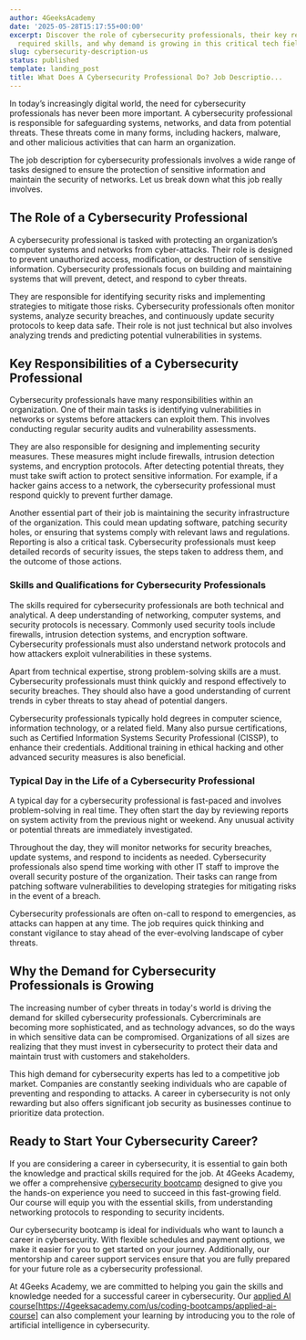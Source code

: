 ```yaml
---
author: 4GeeksAcademy
date: '2025-05-28T15:17:55+00:00'
excerpt: Discover the role of cybersecurity professionals, their key responsibilities,
  required skills, and why demand is growing in this critical tech field.
slug: cybersecurity-description-us
status: published
template: landing_post
title: What Does A Cybersecurity Professional Do? Job Descriptio...
---
```

In today’s increasingly digital world, the need for cybersecurity professionals has never been more important. A cybersecurity professional is responsible for safeguarding systems, networks, and data from potential threats. These threats come in many forms, including hackers, malware, and other malicious activities that can harm an organization.

The job description for cybersecurity professionals involves a wide range of tasks designed to ensure the protection of sensitive information and maintain the security of networks. Let us break down what this job really involves.

## The Role of a Cybersecurity Professional

A cybersecurity professional is tasked with protecting an organization’s computer systems and networks from cyber-attacks. Their role is designed to prevent unauthorized access, modification, or destruction of sensitive information. Cybersecurity professionals focus on building and maintaining systems that will prevent, detect, and respond to cyber threats.

They are responsible for identifying security risks and implementing strategies to mitigate those risks. Cybersecurity professionals often monitor systems, analyze security breaches, and continuously update security protocols to keep data safe. Their role is not just technical but also involves analyzing trends and predicting potential vulnerabilities in systems.

## Key Responsibilities of a Cybersecurity Professional

Cybersecurity professionals have many responsibilities within an organization. One of their main tasks is identifying vulnerabilities in networks or systems before attackers can exploit them. This involves conducting regular security audits and vulnerability assessments.

They are also responsible for designing and implementing security measures. These measures might include firewalls, intrusion detection systems, and encryption protocols. After detecting potential threats, they must take swift action to protect sensitive information. For example, if a hacker gains access to a network, the cybersecurity professional must respond quickly to prevent further damage.

Another essential part of their job is maintaining the security infrastructure of the organization. This could mean updating software, patching security holes, or ensuring that systems comply with relevant laws and regulations. Reporting is also a critical task. Cybersecurity professionals must keep detailed records of security issues, the steps taken to address them, and the outcome of those actions.

### Skills and Qualifications for Cybersecurity Professionals

The skills required for cybersecurity professionals are both technical and analytical. A deep understanding of networking, computer systems, and security protocols is necessary. Commonly used security tools include firewalls, intrusion detection systems, and encryption software. Cybersecurity professionals must also understand network protocols and how attackers exploit vulnerabilities in these systems.

Apart from technical expertise, strong problem-solving skills are a must. Cybersecurity professionals must think quickly and respond effectively to security breaches. They should also have a good understanding of current trends in cyber threats to stay ahead of potential dangers.

Cybersecurity professionals typically hold degrees in computer science, information technology, or a related field. Many also pursue certifications, such as Certified Information Systems Security Professional (CISSP), to enhance their credentials. Additional training in ethical hacking and other advanced security measures is also beneficial.

### Typical Day in the Life of a Cybersecurity Professional

A typical day for a cybersecurity professional is fast-paced and involves problem-solving in real time. They often start the day by reviewing reports on system activity from the previous night or weekend. Any unusual activity or potential threats are immediately investigated.

Throughout the day, they will monitor networks for security breaches, update systems, and respond to incidents as needed. Cybersecurity professionals also spend time working with other IT staff to improve the overall security posture of the organization. Their tasks can range from patching software vulnerabilities to developing strategies for mitigating risks in the event of a breach.

Cybersecurity professionals are often on-call to respond to emergencies, as attacks can happen at any time. The job requires quick thinking and constant vigilance to stay ahead of the ever-evolving landscape of cyber threats.

## Why the Demand for Cybersecurity Professionals is Growing

The increasing number of cyber threats in today's world is driving the demand for skilled cybersecurity professionals. Cybercriminals are becoming more sophisticated, and as technology advances, so do the ways in which sensitive data can be compromised. Organizations of all sizes are realizing that they must invest in cybersecurity to protect their data and maintain trust with customers and stakeholders.

This high demand for cybersecurity experts has led to a competitive job market. Companies are constantly seeking individuals who are capable of preventing and responding to attacks. A career in cybersecurity is not only rewarding but also offers significant job security as businesses continue to prioritize data protection.

## Ready to Start Your Cybersecurity Career?

If you are considering a career in cybersecurity, it is essential to gain both the knowledge and practical skills required for the job. At 4Geeks Academy, we offer a comprehensive [cybersecurity bootcamp](https://4geeksacademy.com/us/coding-bootcamps/cybersecurity) designed to give you the hands-on experience you need to succeed in this fast-growing field. Our course will equip you with the essential skills, from understanding networking protocols to responding to security incidents.

Our cybersecurity bootcamp is ideal for individuals who want to launch a career in cybersecurity. With flexible schedules and payment options, we make it easier for you to get started on your journey. Additionally, our mentorship and career support services ensure that you are fully prepared for your future role as a cybersecurity professional.

At 4Geeks Academy, we are committed to helping you gain the skills and knowledge needed for a successful career in cybersecurity. Our [applied AI course](https://4geeksacademy.com)[https://4geeksacademy.com/us/coding-bootcamps/applied-ai-course] can also complement your learning by introducing you to the role of artificial intelligence in cybersecurity.
